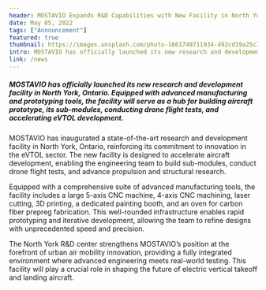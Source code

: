 ```yaml
---
header: MOSTAVIO Expands R&D Capabilities with New Facility in North York, Ontario
date: May 05, 2022
tags: ["Announcement"]
featured: true
thumbnail: https://images.unsplash.com/photo-1661749711934-492cd19a25c3?ixlib=rb-1.2.1&ixid=MnwxMjA3fDB8MHxwaG90by1wYWdlfHx8fGVufDB8fHx8&auto=format&fit=crop&w=1674&q=80
intro: MOSTAVIO has officially launched its new research and development facility in North York, Ontario. Equipped with advanced manufacturing and prototyping tools, the facility will serve as a hub for building aircraft prototype, its sub-modules, conducting drone flight tests, and accelerating eVTOL development.
link: /news
---
```


##### MOSTAVIO has officially launched its new research and development facility in North York, Ontario. Equipped with advanced manufacturing and prototyping tools, the facility will serve as a hub for building aircraft prototype, its sub-modules, conducting drone flight tests, and accelerating eVTOL development.

MOSTAVIO has inaugurated a state-of-the-art research and development facility in North York, Ontario, reinforcing its commitment to innovation in the eVTOL sector. The new facility is designed to accelerate aircraft development, enabling the engineering team to build sub-modules, conduct drone flight tests, and advance propulsion and structural research. 

Equipped with a comprehensive suite of advanced manufacturing tools, the facility includes a large 5-axis CNC machine, 4-axis CNC machining, laser cutting, 3D printing, a dedicated painting booth, and an oven for carbon fiber prepreg fabrication. This well-rounded infrastructure enables rapid prototyping and iterative development, allowing the team to refine designs with unprecedented speed and precision. 

The North York R&D center strengthens MOSTAVIO’s position at the forefront of urban air mobility innovation, providing a fully integrated environment where advanced engineering meets real-world testing. This facility will play a crucial role in shaping the future of electric vertical takeoff and landing aircraft.
